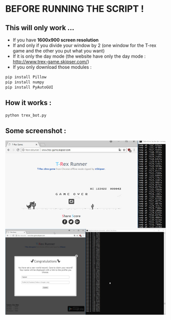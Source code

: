 # BEFORE RUNNING THE SCRIPT !

## This will only work ...

- If you have **1600x900 screen resolution**
- If and only if you divide your window by 2 (one window for the T-rex game and the other you put what you want)
- If it is only the day mode (the website have only the day mode : http://www.trex-game.skipser.com/) 
- If you only download those modules : 

```
pip install Pillow
pip install numpy
pip install PyAutoGUI
```

## How it works : 

```
python trex_bot.py
```

## Some screenshot : 

<img src="./imgs/best-score.jpg">
<img src="./imgs/congratulation.jpg">
